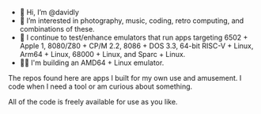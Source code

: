 - 👋 Hi, I’m @davidly
- 👀 I’m interested in photography, music, coding, retro computing, and combinations of these.
- 🌱 I continue to test/enhance emulators that run apps targeting 6502 + Apple 1, 8080/Z80 + CP/M 2.2, 8086 + DOS 3.3, 64-bit RISC-V + Linux, Arm64 + Linux, 68000 + Linux, and Sparc + Linux.
- 👨‍💻 I'm building an AMD64 + Linux emulator.

The repos found here are apps I built for my own use and amusement. I code when I need a tool or am curious about something.

All of the code is freely available for use as you like.

